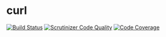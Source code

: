 # curl

[![Build Status](https://scrutinizer-ci.com/g/php-guard/curl/badges/build.png?b=master)](https://scrutinizer-ci.com/g/php-guard/curl/build-status/master)
[![Scrutinizer Code Quality](https://scrutinizer-ci.com/g/php-guard/curl/badges/quality-score.png?b=master)](https://scrutinizer-ci.com/g/php-guard/curl/?branch=master)
[![Code Coverage](https://scrutinizer-ci.com/g/php-guard/curl/badges/coverage.png?b=master)](https://scrutinizer-ci.com/g/php-guard/curl/?branch=master)
